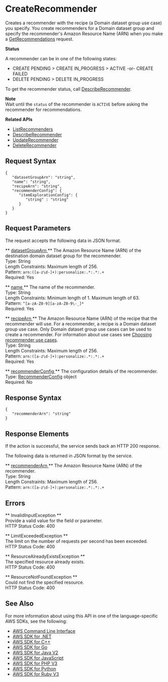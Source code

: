 # CreateRecommender<a name="API_CreateRecommender"></a>

Creates a recommender with the recipe \(a Domain dataset group use case\) you specify\. You create recommenders for a Domain dataset group and specify the recommender's Amazon Resource Name \(ARN\) when you make a [GetRecommendations](https://docs.aws.amazon.com/personalize/latest/dg/API_RS_GetRecommendations.html) request\. 

 **Status** 

A recommender can be in one of the following states:
+ CREATE PENDING > CREATE IN\_PROGRESS > ACTIVE \-or\- CREATE FAILED
+ DELETE PENDING > DELETE IN\_PROGRESS

To get the recommender status, call [DescribeRecommender](API_DescribeRecommender.md)\.

**Note**  
Wait until the `status` of the recommender is `ACTIVE` before asking the recommender for recommendations\.

**Related APIs**
+  [ListRecommenders](API_ListRecommenders.md) 
+  [DescribeRecommender](API_DescribeRecommender.md) 
+  [UpdateRecommender](API_UpdateRecommender.md) 
+  [DeleteRecommender](API_DeleteRecommender.md) 

## Request Syntax<a name="API_CreateRecommender_RequestSyntax"></a>

```
{
   "datasetGroupArn": "string",
   "name": "string",
   "recipeArn": "string",
   "recommenderConfig": { 
      "itemExplorationConfig": { 
         "string" : "string" 
      }
   }
}
```

## Request Parameters<a name="API_CreateRecommender_RequestParameters"></a>

The request accepts the following data in JSON format\.

 ** [ datasetGroupArn ](#API_CreateRecommender_RequestSyntax) **   <a name="personalize-CreateRecommender-request-datasetGroupArn"></a>
The Amazon Resource Name \(ARN\) of the destination domain dataset group for the recommender\.  
Type: String  
Length Constraints: Maximum length of 256\.  
Pattern: `arn:([a-z\d-]+):personalize:.*:.*:.+`   
Required: Yes

 ** [ name ](#API_CreateRecommender_RequestSyntax) **   <a name="personalize-CreateRecommender-request-name"></a>
The name of the recommender\.  
Type: String  
Length Constraints: Minimum length of 1\. Maximum length of 63\.  
Pattern: `^[a-zA-Z0-9][a-zA-Z0-9\-_]*`   
Required: Yes

 ** [ recipeArn ](#API_CreateRecommender_RequestSyntax) **   <a name="personalize-CreateRecommender-request-recipeArn"></a>
The Amazon Resource Name \(ARN\) of the recipe that the recommender will use\. For a recommender, a recipe is a Domain dataset group use case\. Only Domain dataset group use cases can be used to create a recommender\. For information about use cases see [Choosing recommender use cases](https://docs.aws.amazon.com/personalize/latest/dg/domain-use-cases.html)\.   
Type: String  
Length Constraints: Maximum length of 256\.  
Pattern: `arn:([a-z\d-]+):personalize:.*:.*:.+`   
Required: Yes

 ** [ recommenderConfig ](#API_CreateRecommender_RequestSyntax) **   <a name="personalize-CreateRecommender-request-recommenderConfig"></a>
The configuration details of the recommender\.  
Type: [RecommenderConfig](API_RecommenderConfig.md) object  
Required: No

## Response Syntax<a name="API_CreateRecommender_ResponseSyntax"></a>

```
{
   "recommenderArn": "string"
}
```

## Response Elements<a name="API_CreateRecommender_ResponseElements"></a>

If the action is successful, the service sends back an HTTP 200 response\.

The following data is returned in JSON format by the service\.

 ** [ recommenderArn ](#API_CreateRecommender_ResponseSyntax) **   <a name="personalize-CreateRecommender-response-recommenderArn"></a>
The Amazon Resource Name \(ARN\) of the recommender\.  
Type: String  
Length Constraints: Maximum length of 256\.  
Pattern: `arn:([a-z\d-]+):personalize:.*:.*:.+` 

## Errors<a name="API_CreateRecommender_Errors"></a>

 ** InvalidInputException **   
Provide a valid value for the field or parameter\.  
HTTP Status Code: 400

 ** LimitExceededException **   
The limit on the number of requests per second has been exceeded\.  
HTTP Status Code: 400

 ** ResourceAlreadyExistsException **   
The specified resource already exists\.  
HTTP Status Code: 400

 ** ResourceNotFoundException **   
Could not find the specified resource\.  
HTTP Status Code: 400

## See Also<a name="API_CreateRecommender_SeeAlso"></a>

For more information about using this API in one of the language\-specific AWS SDKs, see the following:
+  [ AWS Command Line Interface](https://docs.aws.amazon.com/goto/aws-cli/personalize-2018-05-22/CreateRecommender) 
+  [ AWS SDK for \.NET](https://docs.aws.amazon.com/goto/DotNetSDKV3/personalize-2018-05-22/CreateRecommender) 
+  [ AWS SDK for C\+\+](https://docs.aws.amazon.com/goto/SdkForCpp/personalize-2018-05-22/CreateRecommender) 
+  [ AWS SDK for Go](https://docs.aws.amazon.com/goto/SdkForGoV1/personalize-2018-05-22/CreateRecommender) 
+  [ AWS SDK for Java V2](https://docs.aws.amazon.com/goto/SdkForJavaV2/personalize-2018-05-22/CreateRecommender) 
+  [ AWS SDK for JavaScript](https://docs.aws.amazon.com/goto/AWSJavaScriptSDK/personalize-2018-05-22/CreateRecommender) 
+  [ AWS SDK for PHP V3](https://docs.aws.amazon.com/goto/SdkForPHPV3/personalize-2018-05-22/CreateRecommender) 
+  [ AWS SDK for Python](https://docs.aws.amazon.com/goto/boto3/personalize-2018-05-22/CreateRecommender) 
+  [ AWS SDK for Ruby V3](https://docs.aws.amazon.com/goto/SdkForRubyV3/personalize-2018-05-22/CreateRecommender) 